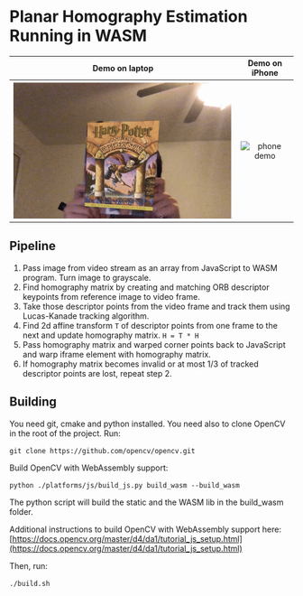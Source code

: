# Planar Homography Estimation Running in WASM
Demo on laptop                    |  Demo on iPhone
:--------------------------------:|:-------------------------:
![PC demo](./demos/demo_pc.gif)   |  ![phone demo](./demos/demo_iphone.gif)

## Pipeline
1. Pass image from video stream as an array from JavaScript to WASM program. Turn image to grayscale.
2. Find homography matrix by creating and matching ORB descriptor keypoints from reference image to video frame.
3. Take those descriptor points from the video frame and track them using Lucas-Kanade tracking algorithm.
4. Find 2d affine transform ```T``` of descriptor points from one frame to the next and update homography matrix. ```H = T * H```
5. Pass homography matrix and warped corner points back to JavaScript and warp iframe element with homography matrix.
6. If homography matrix becomes invalid or at most 1/3 of tracked descriptor points are lost, repeat step 2.

## Building

You need git, cmake and python installed. You need also to clone OpenCV in the root of the project.
Run:
```
git clone https://github.com/opencv/opencv.git
```
Build OpenCV with WebAssembly support:

```
python ./platforms/js/build_js.py build_wasm --build_wasm
```
The python script will build the static and the WASM lib in the build_wasm folder.

Additional instructions to build OpenCV with WebAssembly support here: [https://docs.opencv.org/master/d4/da1/tutorial_js_setup.html](https://docs.opencv.org/master/d4/da1/tutorial_js_setup.html)

Then, run:
```
./build.sh
```
